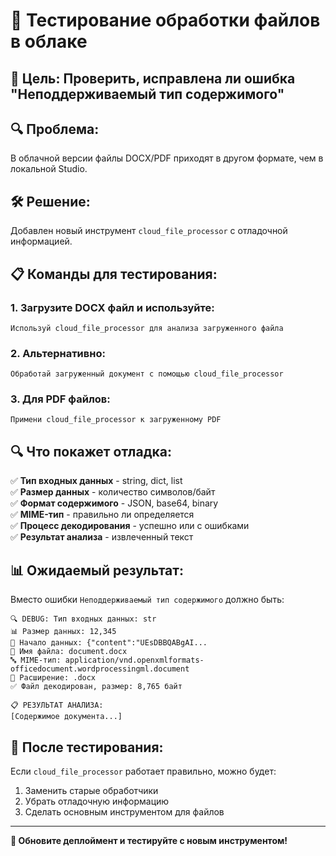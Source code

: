 # 🧪 Тестирование обработки файлов в облаке

## 🎯 **Цель**: Проверить, исправлена ли ошибка "Неподдерживаемый тип содержимого"

## 🔍 **Проблема**: 
В облачной версии файлы DOCX/PDF приходят в другом формате, чем в локальной Studio.

## 🛠️ **Решение**: 
Добавлен новый инструмент `cloud_file_processor` с отладочной информацией.

## 📋 **Команды для тестирования:**

### 1. Загрузите DOCX файл и используйте:
```
Используй cloud_file_processor для анализа загруженного файла
```

### 2. Альтернативно:
```
Обработай загруженный документ с помощью cloud_file_processor
```

### 3. Для PDF файлов:
```
Примени cloud_file_processor к загруженному PDF
```

## 🔍 **Что покажет отладка:**

✅ **Тип входных данных** - string, dict, list  
✅ **Размер данных** - количество символов/байт  
✅ **Формат содержимого** - JSON, base64, binary  
✅ **MIME-тип** - правильно ли определяется  
✅ **Процесс декодирования** - успешно или с ошибками  
✅ **Результат анализа** - извлеченный текст  

## 📊 **Ожидаемый результат:**

Вместо ошибки `Неподдерживаемый тип содержимого` должно быть:

```
🔍 DEBUG: Тип входных данных: str
📊 Размер данных: 12,345
📝 Начало данных: {"content":"UEsDBBQABgAI...
📁 Имя файла: document.docx
🔤 MIME-тип: application/vnd.openxmlformats-officedocument.wordprocessingml.document
📎 Расширение: .docx
✅ Файл декодирован, размер: 8,765 байт

📋 РЕЗУЛЬТАТ АНАЛИЗА:
[Содержимое документа...]
```

## 🎯 **После тестирования:**

Если `cloud_file_processor` работает правильно, можно будет:
1. Заменить старые обработчики  
2. Убрать отладочную информацию
3. Сделать основным инструментом для файлов

---
**🚀 Обновите деплоймент и тестируйте с новым инструментом!**